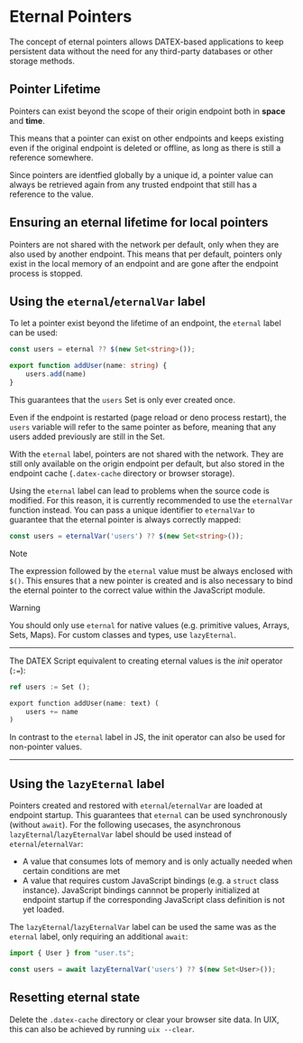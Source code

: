 # Eternal Pointers

The concept of eternal pointers allows DATEX-based applications to keep persistent data without
the need for any third-party databases or other storage methods.

## Pointer Lifetime

Pointers can exist beyond the scope of their origin endpoint both in **space** and **time**.

This means that a pointer can exist on other endpoints and keeps existing even if the original endpoint is
deleted or offline, as long as there is still a reference somewhere.

Since pointers are identfied globally by a unique id, a pointer value can always be retrieved again from any trusted endpoint that still has a reference to the value.

## Ensuring an eternal lifetime for local pointers

Pointers are not shared with the network per default, only when they are also used by another endpoint.
This means that per default, pointers only exist in the local memory of an endpoint and are gone after the endpoint process is stopped.

## Using the `eternal`/`eternalVar` label

To let a pointer exist beyond the lifetime of an endpoint, the `eternal` label can be used:

```ts
const users = eternal ?? $(new Set<string>());

export function addUser(name: string) {
    users.add(name)
}
```

This guarantees that the `users` Set is only ever created once.

Even if the endpoint is restarted (page reload or deno process restart), the `users` variable will refer to the same pointer as before, meaning that any users added previously are still in the Set.

With the `eternal` label, pointers are not shared with the network. They are still only available on the origin endpoint per default, but also stored in the endpoint cache (`.datex-cache` directory or browser storage).

Using the `eternal` label can lead to problems when the source code is modified. 
For this reason, it is currently recommended to use the `eternalVar` function instead.
You can pass a unique identifier to `eternalVar` to guarantee that the eternal pointer is always correctly mapped:

```ts
const users = eternalVar('users') ?? $(new Set<string>());
```


> [!NOTE]
> The expression followed by the `eternal` value must be always enclosed with `$()`.
> This ensures that a new pointer is created and is also necessary to bind the eternal pointer to the correct value within the JavaScript module.

> [!WARNING]
> You should only use `eternal` for native values (e.g. primitive values, Arrays, Sets, Maps). For custom classes and types, use `lazyEternal`.

---
The DATEX Script equivalent to creating eternal values is the *init* operator (`:=`):
```rust
ref users := Set ();

export function addUser(name: text) (
    users += name
)
```
In contrast to the `eternal` label in JS, the init operator can also be used for non-pointer values.

---

## Using the `lazyEternal` label

Pointers created and restored with `eternal`/`eternalVar` are loaded at endpoint startup.
This guarantees that `eternal` can be used synchronously (without `await`).
For the following usecases, the asynchronous `lazyEternal`/`lazyEternalVar` label should be used instead of `eternal`/`eternalVar`:

 * A value that consumes lots of memory and is only actually needed when certain conditions are met
 * A value that requires custom JavaScript bindings (e.g. a `struct` class instance). JavaScript bindings cannnot be properly initialized at endpoint startup if the corresponding JavaScript class definition is not yet loaded.

The `lazyEternal`/`lazyEternalVar` label can be used the same was as the `eternal` label, only requiring an additional `await`:

```ts
import { User } from "user.ts";

const users = await lazyEternalVar('users') ?? $(new Set<User>());
```

## Resetting eternal state

Delete the `.datex-cache` directory or clear your browser site data.
In UIX, this can also be achieved by running `uix --clear`.